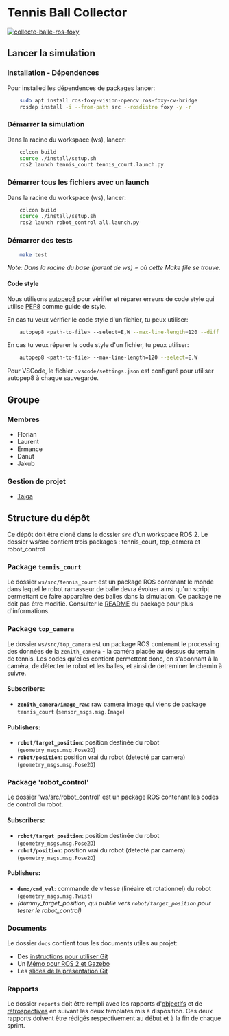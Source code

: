 # Tennis Ball Collector

[![collecte-balle-ros-foxy](https://github.com/FLEDJ-Inge/CollecteBalle/actions/workflows/collecte-balle-ros-foxy.yml/badge.svg)](https://github.com/FLEDJ-Inge/CollecteBalle/actions/workflows/collecte-balle-ros-foxy.yml)

## Lancer la simulation


### Installation - Dépendences
Pour installed les dépendences de packages lancer:
```sh
    sudo apt install ros-foxy-vision-opencv ros-foxy-cv-bridge
    rosdep install -i --from-path src --rosdistro foxy -y -r
```
<!-- sudo apt install ros-humble-ament-pycodestyle -->



### Démarrer la simulation
Dans la racine du workspace (ws), lancer:
```bash
    colcon build
    source ./install/setup.sh
    ros2 launch tennis_court tennis_court.launch.py
```

### Démarrer tous les fichiers avec un launch
Dans la racine du workspace (ws), lancer:
```bash
    colcon build
    source ./install/setup.sh
    ros2 launch robot_control all.launch.py
```

### Démarrer des tests
```sh
    make test
```
*Note: Dans la racine du base (parent de ws) = où cette Make file se trouve.*

#### Code style
Nous utilisons [autopep8](https://pypi.org/project/autopep8/) pour vérifier et réparer erreurs de code style qui utilise [PEP8](https://www.python.org/dev/peps/pep-0008/) comme guide de style.

En cas tu veux vérifier le code style d'un fichier, tu peux utiliser:
```sh
    autopep8 <path-to-file> --select=E,W --max-line-length=120 --diff
```

En cas tu veux réparer le code style d'un fichier, tu peux utiliser:
```sh
    autopep8 <path-to-file> --max-line-length=120 --select=E,W 
```

Pour VSCode, le fichier `.vscode/settings.json` est configuré pour utiliser autopep8 à chaque sauvegarde.


## Groupe

### Membres

- Florian
- Laurent
- Ermance
- Danut
- Jakub

### Gestion de projet

- [Taiga](https://tree.taiga.io/project/xqubics-fledj-inge/)


## Structure du dépôt

Ce dépôt doit être cloné dans le dossier `src` d'un workspace ROS 2.
Le dossier ws/src contient trois packages : tennis_court, top_camera et robot_control

### Package `tennis_court`

Le dossier `ws/src/tennis_court` est un package ROS contenant le monde dans lequel le robot ramasseur de balle devra évoluer ainsi qu'un script permettant de faire apparaître des balles dans la simulation.
Ce package ne doit pas être modifié.
Consulter le [README](ws/src/tennis_court/README.md) du package pour plus d'informations.

### Package `top_camera`

Le dossier `ws/src/top_camera` est un package ROS contenant le processing des données de la `zenith_camera` - la caméra placée au dessus du terrain de tennis.
Les codes qu'elles contient permettent donc, en s'abonnant à la caméra, de détecter le robot et les balles, et ainsi de detreminer le chemin à suivre.

#### Subscribers:
- **`zenith_camera/image_raw`**: raw camera image qui viens de package `tennis_court` (`sensor_msgs.msg.Image`)

#### Publishers:
- **`robot/target_position`**: position destinée du robot  (`geometry_msgs.msg.Pose2D`)
- **`robot/position`**: position vrai du robot (detecté par camera) (`geometry_msgs.msg.Pose2D`)

### Package 'robot_control'

Le dossier 'ws/src/robot_control' est un package ROS contenant les codes de control du robot.

#### Subscribers:
- **`robot/target_position`**: position destinée du robot  (`geometry_msgs.msg.Pose2D`)
- **`robot/position`**: position vrai du robot (detecté par camera) (`geometry_msgs.msg.Pose2D`)

#### Publishers:
- **`demo/cmd_vel`**: commande de vitesse (linéaire et rotationnel) du robot (`geometry_msgs.msg.Twist`) 
- *(dummy_target_position, qui publie vers `robot/target_position` pour tester le robot_control)*


### Documents

Le dossier `docs` contient tous les documents utiles au projet:
- Des [instructions pour utiliser Git](docs/GitWorkflow_fork.md)
- Un [Mémo pour ROS 2 et Gazebo](docs/Memo_ROS2.pdf)
- Les [slides de la présentation Git](docs/GitPresentation.pdf)


### Rapports

Le dossier `reports` doit être rempli avec les rapports d'[objectifs](../reports/GoalsTemplate.md) et de [rétrospectives](../reports/DebriefTemplate.md) en suivant les deux templates mis à disposition. Ces deux rapports doivent être rédigés respectivement au début et à la fin de chaque sprint.

